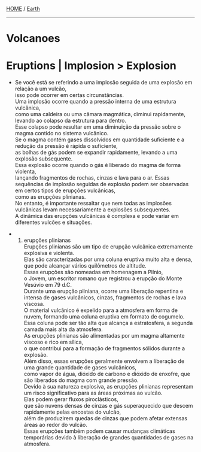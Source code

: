 [HOME](/README.md)  / [Earth](/assets/docs/earth/readme.md)   

---------------------

# Volcanoes

# Eruptions | Implosion > Explosion
- Se você está se referindo a uma implosão seguida de uma explosão em relação a um vulcão,  
   isso pode ocorrer em certas circunstâncias.  
    Uma implosão ocorre quando a pressão interna de uma estrutura vulcânica,  
     como uma caldeira ou uma câmara magmática, diminui rapidamente, levando ao colapso da estrutura para dentro.  
      Esse colapso pode resultar em uma diminuição da pressão sobre o magma contido no sistema vulcânico.  
       Se o magma contém gases dissolvidos em quantidade suficiente e a redução da pressão é rápida o suficiente,  
        as bolhas de gás podem se expandir rapidamente, levando a uma explosão subsequente.  
         Essa explosão ocorre quando o gás é liberado do magma de forma violenta,  
          lançando fragmentos de rochas, cinzas e lava para o ar.
           Essas sequências de implosão seguidas de explosão podem ser observadas em certos tipos de erupções vulcânicas,   
            como as erupções plinianas.   
             No entanto, é importante ressaltar que nem todas as implosões vulcânicas levam necessariamente a explosões subsequentes.  
             A dinâmica das erupções vulcânicas é complexa e pode variar em diferentes vulcões e situações.  
   
 - 1. erupções plinianas  
       Erupções plinianas são um tipo de erupção vulcânica extremamente explosiva e violenta.  
        Elas são caracterizadas por uma coluna eruptiva muito alta e densa, que pode alcançar vários quilômetros de altitude.   
         Essas erupções são nomeadas em homenagem a Plínio,   
          o Jovem, um escritor romano que registrou a erupção do Monte Vesúvio em 79 d.C.  
           Durante uma erupção pliniana, ocorre uma liberação repentina e intensa de gases vulcânicos, cinzas, fragmentos de rochas e lava viscosa.  
            O material vulcânico é expelido para a atmosfera em forma de nuvem, formando uma coluna eruptiva em formato de cogumelo.   
             Essa coluna pode ser tão alta que alcança a estratosfera, a segunda camada mais alta da atmosfera.  
              As erupções plinianas são alimentadas por um magma altamente viscoso e rico em sílica,   
               o que contribui para a formação de fragmentos sólidos durante a explosão.   
                Além disso, essas erupções geralmente envolvem a liberação de uma grande quantidade de gases vulcânicos,   
                 como vapor de água, dióxido de carbono e dióxido de enxofre, que são liberados do magma com grande pressão.  
                  Devido à sua natureza explosiva, as erupções plinianas representam um risco significativo para as áreas próximas ao vulcão.  
                   Elas podem gerar fluxos piroclásticos,   
                    que são nuvens densas de cinzas e gás superaquecido que descem rapidamente pelas encostas do vulcão,   
                     além de produzirem quedas de cinzas que podem afetar extensas áreas ao redor do vulcão.   
                      Essas erupções também podem causar mudanças climáticas temporárias devido à liberação de grandes quantidades de gases na atmosfera.
